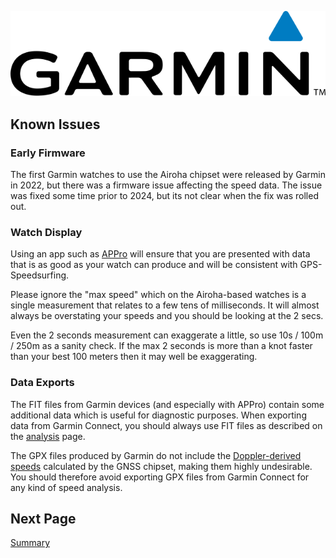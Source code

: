 ![GP3S Logo](../img/Garmin_logo_2006.png)



## Known Issues

### Early Firmware

The first Garmin watches to use the Airoha chipset were released by Garmin in 2022, but there was a firmware issue affecting the speed data. The issue was fixed some time prior to 2024, but its not clear when the fix was rolled out.




### Watch Display

Using an app such as [APPro](https://apps.garmin.com/apps/9567700b-6587-44be-9708-879bfc844791) will ensure that you are presented with data that is as good as your watch can produce and will be consistent with GPS-Speedsurfing.

Please ignore the "max speed" which on the Airoha-based watches is a single measurement that relates to a few tens of milliseconds. It will almost always be overstating your speeds and you should be looking at the 2 secs.

Even the 2 seconds measurement can exaggerate a little, so use 10s / 100m / 250m as a sanity check. If the max 2 seconds is more than a knot faster than your best 100 meters then it may well be exaggerating.




### Data Exports

The FIT files from Garmin devices (and especially with APPro) contain some additional data which is useful for diagnostic purposes. When exporting data from Garmin Connect, you should always use FIT files as described on the [analysis](../analysis/README.md) page.

The GPX files produced by Garmin do not include the [Doppler-derived speeds]((https://medium.com/@mikeg888/the-importance-of-doppler-b886b14bb65d)) calculated by the GNSS chipset, making them highly undesirable. You should therefore avoid exporting GPX files from Garmin Connect for any kind of speed analysis.





## Next Page

[Summary](../README.md#summary)
